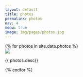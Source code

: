 ```yaml
---
layout: default
title: photos
permalink: photos
nav: 4
menu: true
image: img/pages/photos.jpg
---
```


<div class="gallery">
{% for photos in site.data.photos %}
  <div class="card">
    <a class="img-link" href="img/{{ photos.large }}" alt="{{ photos.title}}">
      <img class="img-photo" src="img/{{ photos.small }}">
    </a>
    <p class="img-desc"> {{ photos.desc}} </p>
  </div>
{% endfor %}
</div>
